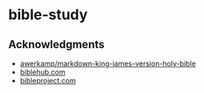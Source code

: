 # bible-study

## Acknowledgments

- [awerkamp/markdown-king-james-version-holy-bible](https://github.com/awerkamp/markdown-king-james-version-holy-bible)
- [biblehub.com](https://biblehub.com/)
- [bibleproject.com](https://bibleproject.com/)
